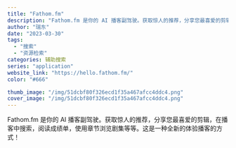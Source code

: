 ```yaml
---
title: "Fathom.fm"
description: "Fathom.fm 是你的 AI 播客副驾驶。获取惊人的推荐，分享您最喜爱的剪辑，在播客中搜索，阅读成绩单，使用章节浏览"
author: "瑞东"
date: "2023-03-30"
tags:
  - "搜索"
  - "资源检索"
categories: 辅助搜索
series: "application"
website_link: "https://hello.fathom.fm/"
color: "#666"

thumb_image: "/img/51dcbf80f326ecd1f35a467afcc4ddc4.png"
cover_image: "/img/51dcbf80f326ecd1f35a467afcc4ddc4.png"
---
```


Fathom.fm 是你的 AI 播客副驾驶。获取惊人的推荐，分享您最喜爱的剪辑，在播客中搜索，阅读成绩单，使用章节浏览剧集等等。这是一种全新的体验播客的方式！